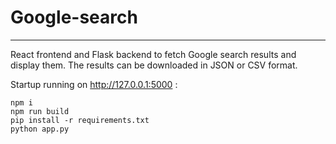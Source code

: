 # Google-search
-------

React frontend and Flask backend to fetch Google search results and display them. The results can be downloaded in JSON or CSV format.

Startup running on http://127.0.0.1:5000  :
```{}
npm i
npm run build
pip install -r requirements.txt
python app.py
```
